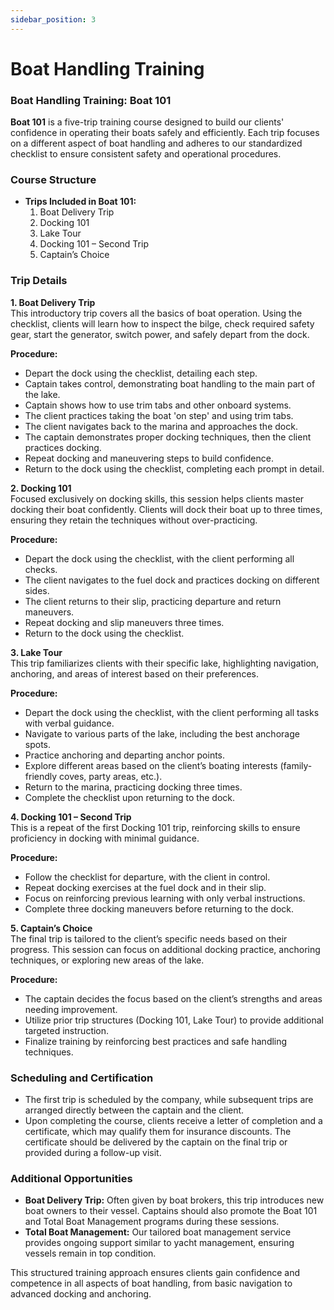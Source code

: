 ```yaml
---
sidebar_position: 3
---
```


# Boat Handling Training

### Boat Handling Training: Boat 101

**Boat 101** is a five-trip training course designed to build our clients' confidence in operating their boats safely and efficiently. Each trip focuses on a different aspect of boat handling and adheres to our standardized checklist to ensure consistent safety and operational procedures.

### Course Structure

- **Trips Included in Boat 101:**
  1. Boat Delivery Trip
  2. Docking 101
  3. Lake Tour
  4. Docking 101 – Second Trip
  5. Captain’s Choice

### Trip Details

**1. Boat Delivery Trip**  
This introductory trip covers all the basics of boat operation. Using the checklist, clients will learn how to inspect the bilge, check required safety gear, start the generator, switch power, and safely depart from the dock.

**Procedure:**
- Depart the dock using the checklist, detailing each step.
- Captain takes control, demonstrating boat handling to the main part of the lake.
- Captain shows how to use trim tabs and other onboard systems.
- The client practices taking the boat 'on step' and using trim tabs.
- The client navigates back to the marina and approaches the dock.
- The captain demonstrates proper docking techniques, then the client practices docking.
- Repeat docking and maneuvering steps to build confidence.
- Return to the dock using the checklist, completing each prompt in detail.

**2. Docking 101**  
Focused exclusively on docking skills, this session helps clients master docking their boat confidently. Clients will dock their boat up to three times, ensuring they retain the techniques without over-practicing.

**Procedure:**
- Depart the dock using the checklist, with the client performing all checks.
- The client navigates to the fuel dock and practices docking on different sides.
- The client returns to their slip, practicing departure and return maneuvers.
- Repeat docking and slip maneuvers three times.
- Return to the dock using the checklist.

**3. Lake Tour**  
This trip familiarizes clients with their specific lake, highlighting navigation, anchoring, and areas of interest based on their preferences. 

**Procedure:**
- Depart the dock using the checklist, with the client performing all tasks with verbal guidance.
- Navigate to various parts of the lake, including the best anchorage spots.
- Practice anchoring and departing anchor points.
- Explore different areas based on the client’s boating interests (family-friendly coves, party areas, etc.).
- Return to the marina, practicing docking three times.
- Complete the checklist upon returning to the dock.

**4. Docking 101 – Second Trip**  
This is a repeat of the first Docking 101 trip, reinforcing skills to ensure proficiency in docking with minimal guidance.

**Procedure:**
- Follow the checklist for departure, with the client in control.
- Repeat docking exercises at the fuel dock and in their slip.
- Focus on reinforcing previous learning with only verbal instructions.
- Complete three docking maneuvers before returning to the dock.

**5. Captain’s Choice**  
The final trip is tailored to the client’s specific needs based on their progress. This session can focus on additional docking practice, anchoring techniques, or exploring new areas of the lake.

**Procedure:**
- The captain decides the focus based on the client’s strengths and areas needing improvement.
- Utilize prior trip structures (Docking 101, Lake Tour) to provide additional targeted instruction.
- Finalize training by reinforcing best practices and safe handling techniques.

### Scheduling and Certification

- The first trip is scheduled by the company, while subsequent trips are arranged directly between the captain and the client.
- Upon completing the course, clients receive a letter of completion and a certificate, which may qualify them for insurance discounts. The certificate should be delivered by the captain on the final trip or provided during a follow-up visit.

### Additional Opportunities

- **Boat Delivery Trip:** Often given by boat brokers, this trip introduces new boat owners to their vessel. Captains should also promote the Boat 101 and Total Boat Management programs during these sessions.
- **Total Boat Management:** Our tailored boat management service provides ongoing support similar to yacht management, ensuring vessels remain in top condition.

This structured training approach ensures clients gain confidence and competence in all aspects of boat handling, from basic navigation to advanced docking and anchoring.
